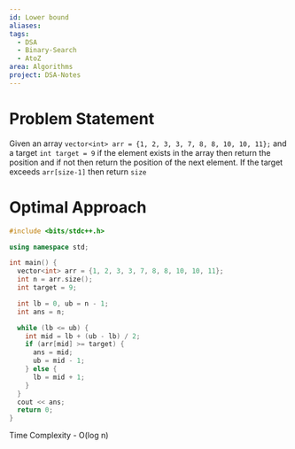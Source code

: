 ```yaml
---
id: Lower bound
aliases: 
tags:
  - DSA
  - Binary-Search
  - AtoZ
area: Algorithms
project: DSA-Notes
---
```

# Problem Statement

Given an array `vector<int> arr = {1, 2, 3, 3, 7, 8, 8, 10, 10, 11};` and a target `int target = 9` if the element exists in the array then return the position and if not then return the position of the next element. If the target exceeds `arr[size-1]` then return `size`

# Optimal Approach

```cpp
#include <bits/stdc++.h>

using namespace std;

int main() {
  vector<int> arr = {1, 2, 3, 3, 7, 8, 8, 10, 10, 11};
  int n = arr.size();
  int target = 9;

  int lb = 0, ub = n - 1;
  int ans = n;

  while (lb <= ub) {
    int mid = lb + (ub - lb) / 2;
    if (arr[mid] >= target) {
      ans = mid;
      ub = mid - 1;
    } else {
      lb = mid + 1;
    }
  }
  cout << ans;
  return 0;
}
```

Time Complexity - O(log n)